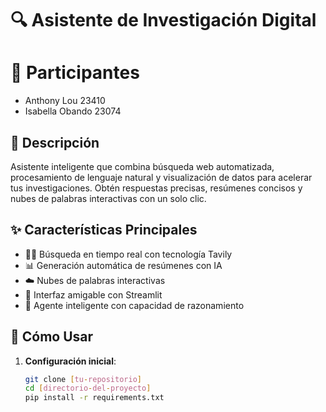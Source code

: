 # 🔍 Asistente de Investigación Digital

# 🌟 Participantes

- Anthony Lou 23410
- Isabella Obando 23074

## 🌟 Descripción

Asistente inteligente que combina búsqueda web automatizada, procesamiento de lenguaje natural y visualización de datos para acelerar tus investigaciones. Obtén respuestas precisas, resúmenes concisos y nubes de palabras interactivas con un solo clic.

## ✨ Características Principales

- 🕵️‍♂️ Búsqueda en tiempo real con tecnología Tavily
- 📊 Generación automática de resúmenes con IA
- ☁️ Nubes de palabras interactivas
- 🎨 Interfaz amigable con Streamlit
- 🤖 Agente inteligente con capacidad de razonamiento

## 🚀 Cómo Usar

1. **Configuración inicial**:
   ```bash
   git clone [tu-repositorio]
   cd [directorio-del-proyecto]
   pip install -r requirements.txt
